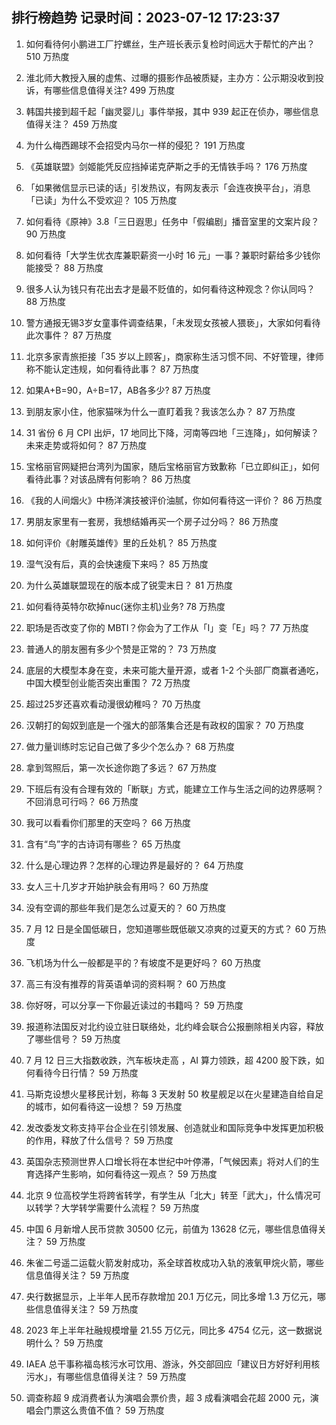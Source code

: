 
## 排行榜趋势 记录时间：2023-07-12 17:23:37
  
  1. 如何看待何小鹏进工厂拧螺丝，生产班长表示复检时间远大于帮忙的产出？ 510 万热度
    
  2. 淮北师大教授入展的虚焦、过曝的摄影作品被质疑，主办方：公示期没收到投诉，有哪些信息值得关注? 499 万热度
    
  3. 韩国共接到超千起「幽灵婴儿」事件举报，其中 939 起正在侦办，哪些信息值得关注？ 459 万热度
    
  4. 为什么梅西踢球不会招受内马尔一样的侵犯？ 191 万热度
    
  5. 《英雄联盟》剑姬能凭反应挡掉诺克萨斯之手的无情铁手吗？ 176 万热度
    
  6. 「如果微信显示已读的话」引发热议，有网友表示「会连夜换平台」，消息「已读」为什么不受欢迎？ 105 万热度
    
  7. 如何看待《原神》3.8「三日遐思」任务中「假编剧」播音室里的文案片段？ 90 万热度
    
  8. 如何看待「大学生优衣库兼职薪资一小时 16 元」一事？兼职时薪给多少钱你能接受？ 88 万热度
    
  9. 很多人认为钱只有花出去才是最不贬值的，如何看待这种观念？你认同吗？ 88 万热度
    
  10. 警方通报无锡3岁女童事件调查结果，「未发现女孩被人猥亵」，大家如何看待此次事件？ 87 万热度
    
  11. 北京多家青旅拒接「35 岁以上顾客」，商家称生活习惯不同、不好管理，律师称不能认定违规，如何看待此事？ 87 万热度
    
  12. 如果A+B=90，A÷B=17，AB各多少? 87 万热度
    
  13. 到朋友家小住，他家猫咪为什么一直盯着我？我该怎么办？ 87 万热度
    
  14. 31 省份 6 月 CPI 出炉，17 地同比下降，河南等四地「三连降」，如何解读？未来走势或将如何？ 87 万热度
    
  15. 宝格丽官网疑把台湾列为国家，随后宝格丽官方致歉称「已立即纠正」，如何看待此事？对该品牌有何影响？ 86 万热度
    
  16. 《我的人间烟火》中杨洋演技被评价油腻，你如何看待这一评价？ 86 万热度
    
  17. 男朋友家里有一套房，我想结婚再买一个房子过分吗？ 86 万热度
    
  18. 如何评价《射雕英雄传》里的丘处机？ 85 万热度
    
  19. 湿气没有后，真的会快速瘦下来吗？ 85 万热度
    
  20. 为什么英雄联盟现在的版本成了锐雯末日？ 81 万热度
    
  21. 如何看待英特尔砍掉nuc(迷你主机)业务? 78 万热度
    
  22. 职场是否改变了你的  MBTI？你会为了工作从「I」变「E」吗？ 77 万热度
    
  23. 普通人的朋友圈有多少个赞是正常的？ 73 万热度
    
  24. 底层的大模型本身在变，未来可能大量开源，或者 1-2 个头部厂商赢者通吃，中国大模型创业能否突出重围？ 72 万热度
    
  25. 超过25岁还喜欢看动漫很幼稚吗？ 70 万热度
    
  26. 汉朝打的匈奴到底是一个强大的部落集合还是有政权的国家？ 70 万热度
    
  27. 做力量训练时忘记自己做了多少个怎么办？ 68 万热度
    
  28. 拿到驾照后，第一次长途你跑了多远？ 67 万热度
    
  29. 下班后有没有合理有效的「断联」方式，能建立工作与生活之间的边界感啊？不回消息可行吗？ 66 万热度
    
  30. 我可以看看你们那里的天空吗？ 66 万热度
    
  31. 含有“鸟”字的古诗词有哪些？ 65 万热度
    
  32. 什么是心理边界？怎样的心理边界是最好的？ 64 万热度
    
  33. 女人三十几岁才开始护肤会有用吗？ 60 万热度
    
  34. 没有空调的那些年我们是怎么过夏天的？ 60 万热度
    
  35. 7 月 12 日是全国低碳日，您知道哪些既低碳又凉爽的过夏天的方式？ 60 万热度
    
  36. 飞机场为什么一般都是平的？有坡度不是更好吗？ 60 万热度
    
  37. 高三有没有推荐的背英语单词的资料啊？ 60 万热度
    
  38. 你好呀，可以分享一下你最近读过的书籍吗？ 59 万热度
    
  39. 报道称法国反对北约设立驻日联络处，北约峰会联合公报删除相关内容，释放了哪些信号？ 59 万热度
    
  40. 7 月 12 日三大指数收跌，汽车板块走高 ，AI 算力领跌，超 4200 股下跌，如何看待今日行情？ 59 万热度
    
  41. 马斯克设想火星移民计划，称每 3 天发射 50 枚星舰足以在火星建造自给自足的城市，如何看待这一设想？ 59 万热度
    
  42. 发改委发文称支持平台企业在引领发展、创造就业和国际竞争中发挥更加积极的作用，释放了什么信号？ 59 万热度
    
  43. 英国杂志预测世界人口增长将在本世纪中叶停滞，「气候因素」将对人们的生育选择产生影响，如何看待这一观点？ 59 万热度
    
  44. 北京 9 位高校学生将跨省转学，有学生从「北大」转至「武大」，什么情况可以转学？大学转学需要什么流程？ 59 万热度
    
  45. 中国 6 月新增人民币贷款 30500 亿元，前值为 13628 亿元，哪些信息值得关注？ 59 万热度
    
  46. 朱雀二号遥二运载火箭发射成功，系全球首枚成功入轨的液氧甲烷火箭，哪些信息值得关注？ 59 万热度
    
  47. 央行数据显示，上半年人民币存款增加 20.1 万亿元，同比多增 1.3 万亿元，哪些信息值得关注？ 59 万热度
    
  48. 2023 年上半年社融规模增量 21.55 万亿元，同比多 4754 亿元，这一数据说明什么？ 59 万热度
    
  49. IAEA 总干事称福岛核污水可饮用、游泳，外交部回应「建议日方好好利用核污水」，有哪些信息值得关注？ 59 万热度
    
  50. 调查称超 9 成消费者认为演唱会票价贵，超 3 成看演唱会花超 2000 元，演唱会门票这么贵值不值？ 59 万热度
    